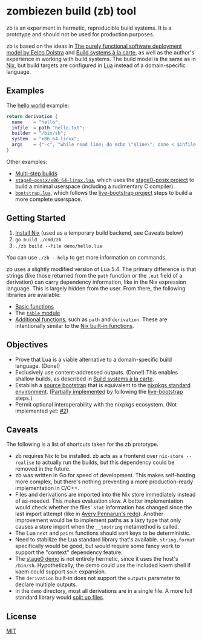 # zombiezen build (zb) tool

zb is an experiment in hermetic, reproducible build systems.
It is a prototype and should not be used for production purposes.

zb is based on the ideas in [The purely functional software deployment model by Eelco Dolstra][dolstra_purely_2006]
and [Build systems à la carte][mokhov_build_2018],
as well as the author's experience in working with build systems.
The build model is the same as in [Nix](https://nixos.org/),
but build targets are configured in [Lua](https://www.lua.org/)
instead of a domain-specific language.

[dolstra_purely_2006]: https://edolstra.github.io/pubs/phd-thesis.pdf
[mokhov_build_2018]: https://doi.org/10.1145/3236774

## Examples

The [hello world](demo/hello.lua) example:

```lua
return derivation {
  name    = "hello";
  infile  = path "hello.txt";
  builder = "/bin/sh";
  system  = "x86_64-linux";
  args    = {"-c", "while read line; do echo \"$line\"; done < $infile > $out"};
}
```

Other examples:

- [Multi-step builds](demo/multistep.lua)
- [`stage0-posix/x86_64-linux.lua`](demo/stage0-posix/x86_64-linux.lua),
  which uses the [stage0-posix project](https://github.com/oriansj/stage0-posix)
  to build a minimal userspace (including a rudimentary C compiler).
- [`bootstrap.lua`](demo/bootstrap.lua),
  which follows the [live-bootstrap project](https://github.com/fosslinux/live-bootstrap/) steps
  to build a more complete userspace.

## Getting Started

1. [Install Nix](https://nixos.org/download/) (used as a temporary build backend, see Caveats below)
2. `go build ./cmd/zb`
3. `./zb build --file demo/hello.lua`

You can use `./zb --help` to get more information on commands.

zb uses a slightly modified version of Lua 5.4.
The primary difference is that strings
(like those returned from the `path` function
or the `.out` field of a derivation)
can carry dependency information,
like in the Nix expression language.
This is largely hidden from the user.
From there, the following libraries are available:

- [Basic functions](https://www.lua.org/manual/5.4/manual.html#6.1)
- The [`table` module](https://www.lua.org/manual/5.4/manual.html#6.6)
- [Additional functions](zb_defs.lua), such as `path` and `derivation`.
  These are intentionally similar to the [Nix built-in functions](https://nixos.org/manual/nix/stable/language/builtins.html).

## Objectives

- Prove that Lua is a viable alternative to a domain-specific build language. (Done!)
- Exclusively use content-addressed outputs. (Done!)
  This enables shallow builds, as described in [Build systems à la carte][mokhov_build_2018].
- Establish a [source bootstrap](https://bootstrappable.org/benefits.html)
  that is equivalent to the [nixpkgs standard environment](https://nixos.org/manual/nixpkgs/unstable/#chap-stdenv).
  ([Partially implemented](demo/bootstrap.lua)
  by following the [live-bootstrap](https://github.com/fosslinux/live-bootstrap/) steps.)
- Permit optional interoperability with the nixpkgs ecosystem.
  (Not implemented yet: [#2](https://github.com/zombiezen/zb/issues/2))

## Caveats

The following is a list of shortcuts taken for the zb prototype.

- zb requires Nix to be installed.
  zb acts as a frontend over `nix-store --realise` to actually run the builds,
  but this dependency could be removed in the future.
- zb was written in Go for speed of development.
  This makes self-hosting more complex,
  but there's nothing preventing a more production-ready implementation in C/C++.
- Files and derivations are imported into the Nix store immediately instead of as-needed.
  This makes evaluation slow.
  A better implementation would check whether the files' `stat` information
  has changed since the last import attempt
  (like in [Avery Pennarun's redo][pennarun_mtime_2018]).
  Another improvement would be to implement paths as a lazy type
  that only causes a store import when the `__tostring` metamethod is called.
- The Lua `next` and `pairs` functions should sort keys to be deterministic.
- Need to stabilize the Lua standard library that's available.
  `string.format` specifically would be good,
  but would require some fancy work to support the "context" dependency feature.
- The [stage0 demo](demo/stage0-posix/x86_64-linux.lua) is not entirely hermetic,
  since it uses the host's `/bin/sh`.
  Hypothetically, the demo could use the included kaem shell
  if kaem could support `$out` expansion.
- The `derivation` built-in does not support the `outputs` parameter
  to declare multiple outputs.
- In the `demo` directory, most all derivations are in a single file.
  A more full standard library would [split up files](https://github.com/zombiezen/zb/issues/4).

[pennarun_mtime_2018]: https://apenwarr.ca/log/20181113

## License

[MIT](LICENSE)
